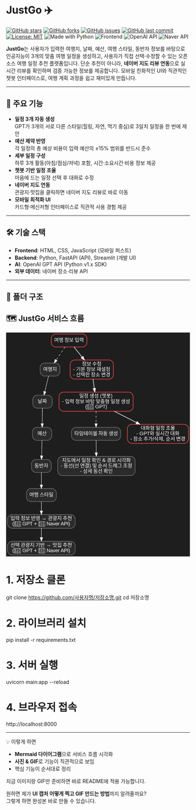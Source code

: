 
# JustGo ✈️

[![GitHub stars](https://img.shields.io/github/stars/사용자명/저장소명?style=social)](https://github.com/사용자명/저장소명/stargazers)
[![GitHub forks](https://img.shields.io/github/forks/사용자명/저장소명?style=social)](https://github.com/사용자명/저장소명/network/members)
[![GitHub issues](https://img.shields.io/github/issues/사용자명/저장소명)](https://github.com/사용자명/저장소명/issues)
[![GitHub last commit](https://img.shields.io/github/last-commit/사용자명/저장소명)](https://github.com/사용자명/저장소명/commits/main)
[![License: MIT](https://img.shields.io/badge/License-MIT-blue.svg)](/LICENSE)
![Made with Python](https://img.shields.io/badge/Made%20with-Python-blue)
![Frontend](https://img.shields.io/badge/Frontend-HTML%20%7C%20CSS%20%7C%20JS-yellow)
![OpenAI API](https://img.shields.io/badge/API-OpenAI%20GPT-blue)
![Naver API](https://img.shields.io/badge/API-Naver%20Place%20Review-green)

**JustGo**는 사용자가 입력한 여행지, 날짜, 예산, 여행 스타일, 동반자 정보를 바탕으로 인공지능이 3개의 맞춤 여행 일정을 생성하고, 사용자가 직접 선택·수정할 수 있는 오픈소스 여행 일정 추천 플랫폼입니다. 단순 추천이 아니라, **네이버 지도 리뷰 연동**으로 실시간 리뷰를 확인하며 검증 가능한 정보를 제공합니다. 모바일 친화적인 UI와 직관적인 챗봇 인터페이스로, 여행 계획 과정을 쉽고 재미있게 만듭니다.

---

## 🚀 주요 기능
- **일정 3개 자동 생성**  
  GPT가 3개의 서로 다른 스타일(힐링, 자연, 먹기 중심)로 3일치 일정을 한 번에 제안
- **예산 제약 반영**  
  각 일정의 총 예상 비용이 입력 예산의 ±15% 범위를 반드시 준수
- **세부 일정 구성**  
  하루 3개 활동(아침/점심/저녁) 포함, 시간·소요시간·비용 정보 제공
- **챗봇 기반 일정 조율**  
  마음에 드는 일정 선택 후 대화로 수정
- **네이버 지도 연동**  
  관광지·맛집을 클릭하면 네이버 지도 리뷰로 바로 이동
- **모바일 최적화 UI**  
  카드형·메신저형 인터페이스로 직관적 사용 경험 제공

---

## 🛠 기술 스택
- **Frontend**: HTML, CSS, JavaScript (모바일 퍼스트)
- **Backend**: Python, FastAPI (API), Streamlit (개발 UI)
- **AI**: OpenAI GPT API (Python v1.x SDK)
- **외부 데이터**: 네이버 장소·리뷰 API

---

## 📂 폴더 구조


## 🗺 JustGo 서비스 흐름
![JustGo 서비스 흐름](docs/images/justgo_service_flow_dark_v13_readme.png)

# 1. 저장소 클론
git clone https://github.com/사용자명/저장소명.git
cd 저장소명

# 2. 라이브러리 설치
pip install -r requirements.txt

# 3. 서버 실행
uvicorn main:app --reload

# 4. 브라우저 접속
http://localhost:8000


---

💡 이렇게 하면  
- **Mermaid 다이어그램**으로 서비스 흐름 시각화  
- **사진 & GIF**로 기능이 직관적으로 보임  
- 핵심 기능이 순서대로 정리  

지금 이미지랑 GIF만 준비하면 바로 README에 적용 가능합니다.  

원하면 제가 **UI 캡처 어떻게 찍고 GIF 만드는 방법**까지 알려줄까요?  
그렇게 하면 완성본 바로 만들 수 있습니다.

